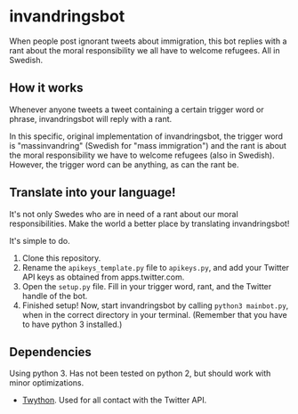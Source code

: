 # invandringsbot
When people post ignorant tweets about immigration, this bot replies with a rant about the moral responsibility we all have to welcome refugees. All in Swedish.

## How it works

Whenever anyone tweets a tweet containing a certain trigger word or phrase, invandringsbot will reply with a rant.

In this specific, original implementation of invandringsbot, the trigger word is "massinvandring" (Swedish for "mass immigration") and the rant is about the moral responsibility we have to welcome refugees (also in Swedish). However, the trigger word can be anything, as can the rant be.

## Translate into your language!

It's not only Swedes who are in need of a rant about our moral responsibilities. Make the world a better place by translating invandringsbot!

It's simple to do.

1. Clone this repository.
2. Rename the `apikeys_template.py` file to `apikeys.py`, and add your Twitter API keys as obtained from apps.twitter.com.
3. Open the `setup.py` file. Fill in your trigger word, rant, and the Twitter handle of the bot.
4. Finished setup! Now, start invandringsbot by calling `python3 mainbot.py`, when in the correct directory in your terminal. (Remember that you have to have python 3 installed.)

## Dependencies

Using python 3. Has not been tested on python 2, but should work with minor optimizations.

- [Twython](https://github.com/ryanmcgrath/twython). Used for all contact with the Twitter API.
